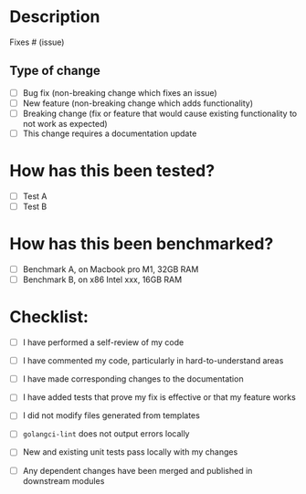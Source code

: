 # Description

<!-- Please include a summary of the changes and the related issue. Please also include relevant motivation and context.
Note that in most cases the PR should be against the `develop` branch. -->

Fixes # (issue)

## Type of change

<!-- Please delete options that are not relevant. -->

- [ ] Bug fix (non-breaking change which fixes an issue)
- [ ] New feature (non-breaking change which adds functionality)
- [ ] Breaking change (fix or feature that would cause existing functionality to not work as expected)
- [ ] This change requires a documentation update

# How has this been tested?

<!-- Please describe the tests that you ran or implemented to verify your changes. Provide instructions so we can reproduce. -->

- [ ] Test A
- [ ] Test B

# How has this been benchmarked?

<!-- Please describe the benchmarks that you ran to verify your changes. -->

- [ ] Benchmark A, on Macbook pro M1, 32GB RAM
- [ ] Benchmark B, on x86 Intel xxx, 16GB RAM

# Checklist:

- [ ] I have performed a self-review of my code
- [ ] I have commented my code, particularly in hard-to-understand areas
- [ ] I have made corresponding changes to the documentation
- [ ] I have added tests that prove my fix is effective or that my feature works
- [ ] I did not modify files generated from templates
- [ ] `golangci-lint` does not output errors locally
- [ ] New and existing unit tests pass locally with my changes
- [ ] Any dependent changes have been merged and published in downstream modules

